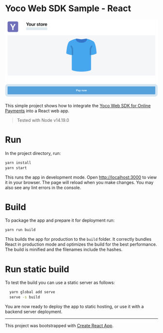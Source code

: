 # Yoco Web SDK Sample - React

![screenshot](screenshot.png)

This simple project shows how to integrate the [Yoco Web SDK for Online Payments](https://developer.yoco.com/online/getting-started) into a React web app.

>Tested with Node v14.19.0

# Run
In the project directory, run:

```bash
yarn install
yarn start
```

This runs the app in development mode.
Open [http://localhost:3000](http://localhost:3000) to view it in your browser.
The page will reload when you make changes.
You may also see any lint errors in the console.


# Build

To package the app and prepare it for deployment run:

```bash
yarn run build
```

This builds the app for production to the `build` folder.
It correctly bundles React in production mode and optimizes the build for the best performance.
The build is minified and the filenames include the hashes.


# Run static build

To test the build you can use a static server as follows:

```bash
  yarn global add serve
  serve -s build
```

You are now ready to deploy the app to static hosting, or use it with a backend server deployment.

---
This project was bootstrapped with [Create React App](https://github.com/facebook/create-react-app).


